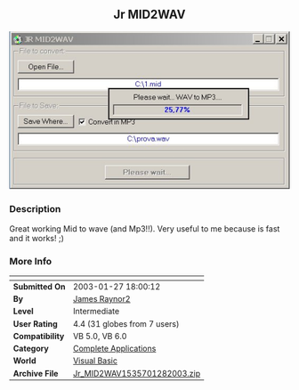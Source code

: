 ﻿<div align="center">

## Jr MID2WAV

<img src="PIC2003128313577792.jpg">
</div>

### Description

Great working Mid to wave (and Mp3!!). Very useful to me because is fast and it works! ;)
 
### More Info
 


<span>             |<span>
---                |---
**Submitted On**   |2003-01-27 18:00:12
**By**             |[James Raynor2](https://github.com/Planet-Source-Code/PSCIndex/blob/master/ByAuthor/james-raynor2.md)
**Level**          |Intermediate
**User Rating**    |4.4 (31 globes from 7 users)
**Compatibility**  |VB 5\.0, VB 6\.0
**Category**       |[Complete Applications](https://github.com/Planet-Source-Code/PSCIndex/blob/master/ByCategory/complete-applications__1-27.md)
**World**          |[Visual Basic](https://github.com/Planet-Source-Code/PSCIndex/blob/master/ByWorld/visual-basic.md)
**Archive File**   |[Jr\_MID2WAV1535701282003\.zip](https://github.com/Planet-Source-Code/james-raynor2-jr-mid2wav__1-42764/archive/master.zip)








